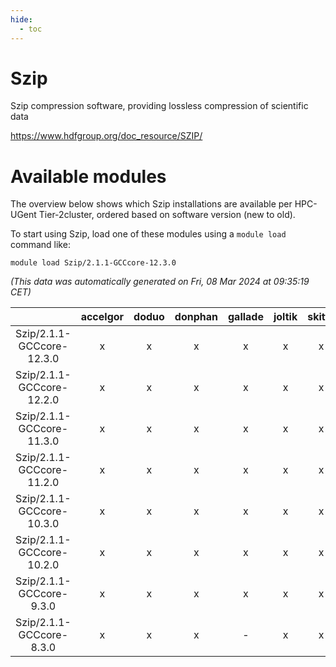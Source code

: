 ```yaml
---
hide:
  - toc
---
```


Szip
====


Szip compression software, providing lossless compression of scientific data

https://www.hdfgroup.org/doc_resource/SZIP/
# Available modules


The overview below shows which Szip installations are available per HPC-UGent Tier-2cluster, ordered based on software version (new to old).

To start using Szip, load one of these modules using a `module load` command like:

```shell
module load Szip/2.1.1-GCCcore-12.3.0
```

*(This data was automatically generated on Fri, 08 Mar 2024 at 09:35:19 CET)*  

| |accelgor|doduo|donphan|gallade|joltik|skitty|
| :---: | :---: | :---: | :---: | :---: | :---: | :---: |
|Szip/2.1.1-GCCcore-12.3.0|x|x|x|x|x|x|
|Szip/2.1.1-GCCcore-12.2.0|x|x|x|x|x|x|
|Szip/2.1.1-GCCcore-11.3.0|x|x|x|x|x|x|
|Szip/2.1.1-GCCcore-11.2.0|x|x|x|x|x|x|
|Szip/2.1.1-GCCcore-10.3.0|x|x|x|x|x|x|
|Szip/2.1.1-GCCcore-10.2.0|x|x|x|x|x|x|
|Szip/2.1.1-GCCcore-9.3.0|x|x|x|x|x|x|
|Szip/2.1.1-GCCcore-8.3.0|x|x|x|-|x|x|
